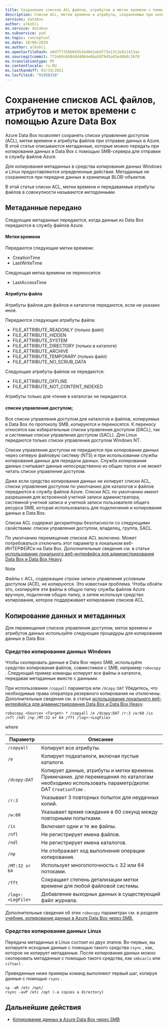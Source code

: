 ```yaml
---
title: Сохранение списков ACL файлов, атрибутов и меток времени с помощью Azure Data Box
description: Списки ACL, метки времени и атрибуты, сохраняемые при копировании данных через SMB для Azure Data Box. Копирование метаданных с помощью средств копирования данных Windows и Linux.
services: databox
author: alkohli
ms.service: databox
ms.subservice: pod
ms.topic: conceptual
ms.date: 10/06/2020
ms.author: alkohli
ms.openlocfilehash: e8df77356b6b5b1b40e2abd772e13c2e811413ae
ms.sourcegitcommit: 772eb9c6684dd4864e0ba507945a83e48b8c16f0
ms.translationtype: MT
ms.contentlocale: ru-RU
ms.lasthandoff: 03/19/2021
ms.locfileid: "91950318"
---
```

# <a name="preserving-file-acls-attributes-and-timestamps-with-azure-data-box"></a>Сохранение списков ACL файлов, атрибутов и меток времени с помощью Azure Data Box

Azure Data Box позволяет сохранять списки управления доступом (ACL), метки времени и атрибуты файлов при отправке данных в Azure. В этой статье описываются метаданные, которые можно передать при копировании данных в Data Box с помощью SMB-сервера для отправки в службу файлов Azure. 

Для копирования метаданных в средства копирования данных Windows и Linux предоставляются определенные действия. Метаданные не сохраняются при передаче данных в хранилище BLOB-объектов.

В этой статье списки ACL, метки времени и передаваемые атрибуты файлов в совокупности называются *метаданными*.

## <a name="transferred-metadata"></a>Метаданные передано

Следующие метаданные передаются, когда данные из Data Box передаются в службу файлов Azure.

#### <a name="timestamps"></a>Метки времени

Передаются следующие метки времени:
- CreationTime
- LastWriteTime

Следующая метка времени не переносится:
- LastAccessTime
  
#### <a name="file-attributes"></a>Атрибуты файла

Атрибуты файлов для файлов и каталогов передаются, если не указано иное.

Передаются следующие атрибуты файла:
- FILE_ATTRIBUTE_READONLY (только файл)
- FILE_ATTRIBUTE_HIDDEN
- FILE_ATTRIBUTE_SYSTEM
- FILE_ATTRIBUTE_DIRECTORY (только в каталоге)
- FILE_ATTRIBUTE_ARCHIVE
- FILE_ATTRIBUTE_TEMPORARY (только файл)
- FILE_ATTRIBUTE_NO_SCRUB_DATA

Следующие атрибуты файлов не передаются:
- FILE_ATTRIBUTE_OFFLINE
- FILE_ATTRIBUTE_NOT_CONTENT_INDEXED
  
Атрибуты только для чтения в каталогах не передаются.

#### <a name="acls"></a>списки управления доступом;

Все списки управления доступом для каталогов и файлов, копируемых в Data Box по протоколу SMB, копируются и переносятся. К переносу относятся как избирательные списки управления доступом (DACL), так и системные списки управления доступом (SACL). Для Linux передаются только списки управления доступом Windows NT.

Списки управления доступом не передаются при копировании данных через сетевую файловую систему (NTS) и при использовании службы копирования данных для передачи данных. Служба копирования данных считывает данные непосредственно из общих папок и не может читать списки управления доступом.

Даже если средство копирования данных не копирует списки ACL, списки управления доступом по умолчанию для каталогов и файлов передаются в службу файлов Azure. Списки ACL по умолчанию имеют разрешения для встроенной учетной записи администратора, системной учетной записи и учетной записи пользователя общего ресурса SMB, которая использовалась для подключения и копирования данных в Data Box.

Списки ACL содержат дескрипторы безопасности со следующими свойствами: списки управления доступом, владелец, группа, SACL.

По умолчанию перемещение списков ACL включено. Может потребоваться отключить этот параметр в локальном веб-ИНТЕРФЕЙСе на Data Box. Дополнительные сведения см. в статье [использование локального веб-интерфейса для администрирования Data Box и Data Box Heavy](./data-box-local-web-ui-admin.md).

> [!NOTE]
> Файлы с ACL, содержащие строки записи управления условным доступом (ACE), не копируются. Это известная проблема. Чтобы обойти это, скопируйте эти файлы в общую папку службы файлов Azure вручную, подключив общую папку, а затем используя средство копирования, которое поддерживает копирование списков ACL.

## <a name="copying-data-and-metadata"></a>Копирование данных и метаданных

Для перемещения списков управления доступом, меток времени и атрибутов данных используйте следующие процедуры для копирования данных в Data Box. 

### <a name="windows-data-copy-tool"></a>Средство копирования данных Windows

Чтобы скопировать данные в Data Box через SMB, используйте средство копирования файлов, совместимое с SMB, например `robocopy` . Следующий пример команды копирует все файлы и каталоги, передавая метаданные вместе с данными.

При использовании `/copyall` параметра или `/dcopy:DAT` Убедитесь, что необходимые права оператора резервного копирования не отключены. Дополнительные сведения см. в статье [использование локального веб-интерфейса для администрирования Data Box и Data Box Heavy](./data-box-local-web-ui-admin.md). 

```console
robocopy <Source> <Target> * /copyall /e /dcopy:DAT /r:3 /w:60 /is /nfl /ndl /np /MT:32 or 64 /fft /log+:<LogFile>
```

where

|Параметр |Описание |
|------------------- | ----- |
|`/copyall` |Копирует все атрибуты.|
|`/e`      |Копирует подкаталоги, включая пустые каталоги.         |
|`/dcopy:DAT`  |Копирует данные, атрибуты и метки времени. Примечание. для перемещения по каталогам необходимо использовать параметр/дкопи: DAT `CreationTime` . |
|`/r:3`    |Указывает 3 повторных попыток для неудачных копий.         |
|`/w:60`   |Указывает время ожидания в 60 секунд между повторными попытками.         |
|`/is`     |Включает одни и те же файлы.         |
|`/nfl`    |Не регистрирует имена файлов.         |
|`/ndl`    |Не регистрирует имена каталогов.        |
|`/np`     |Не отображает ход выполнения операции копирования.         |
|`/MT:32 or 64`  |Использует многопоточность с 32 или 64 потоками.           |
|`/fft`    |Сокращает степень детализации метки времени для любой файловой системы.        |
|`/log+:<LogFile>`  |Добавление выходных данных в существующий файл журнала.|

Дополнительные сведения об этих `robocopy` параметрах см. в разделе [учебник. копирование данных в Azure Data Box через SMB.](./data-box-deploy-copy-data.md)

### <a name="linux-data-copy-tool"></a>Средство копирования данных Linux

Передача метаданных в Linux состоит из двух этапов. Во-первых, вы копируете исходные данные с помощью такого средства `rsync` , как, которое не копирует метаданные. После копирования данных можно скопировать метаданные с помощью такого средства, как `smbcacls` или `cifsacl` . 

Приведенные ниже примеры команд выполняют первый шаг, копируя данные с помощью `rsync` . 

```console
cp -aR /etc /opt/ 
rsync -avP /etc /opt (-a copies a directory)
```

## <a name="next-steps"></a>Дальнейшие действия

- [Копирование данных в Azure Data Box через SMB](./data-box-deploy-copy-data.md)
